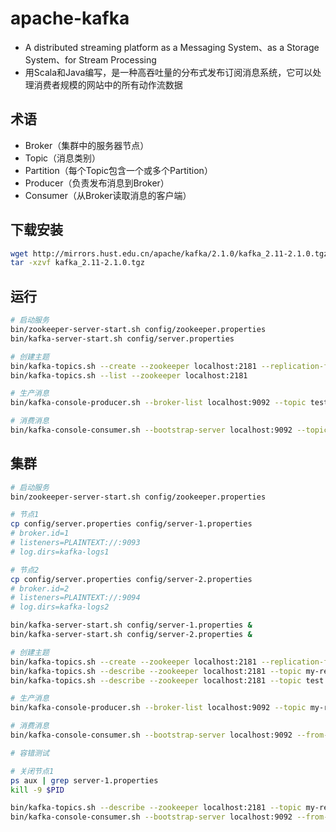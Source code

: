 # apache-kafka

- A distributed streaming platform as a Messaging System、as a Storage System、for Stream Processing
- 用Scala和Java编写，是一种高吞吐量的分布式发布订阅消息系统，它可以处理消费者规模的网站中的所有动作流数据

## 术语

- Broker（集群中的服务器节点）
- Topic（消息类别）
- Partition（每个Topic包含一个或多个Partition）
- Producer（负责发布消息到Broker）
- Consumer（从Broker读取消息的客户端）

## 下载安装

```sh
wget http://mirrors.hust.edu.cn/apache/kafka/2.1.0/kafka_2.11-2.1.0.tgz
tar -xzvf kafka_2.11-2.1.0.tgz
```

## 运行

```sh
# 启动服务
bin/zookeeper-server-start.sh config/zookeeper.properties
bin/kafka-server-start.sh config/server.properties
```

```sh
# 创建主题
bin/kafka-topics.sh --create --zookeeper localhost:2181 --replication-factor 1 --partitions 1 --topic test
bin/kafka-topics.sh --list --zookeeper localhost:2181
```

```sh
# 生产消息
bin/kafka-console-producer.sh --broker-list localhost:9092 --topic test
```

```sh
# 消费消息
bin/kafka-console-consumer.sh --bootstrap-server localhost:9092 --topic test --from-beginning
```

## 集群

```sh
# 启动服务
bin/zookeeper-server-start.sh config/zookeeper.properties

# 节点1
cp config/server.properties config/server-1.properties
# broker.id=1
# listeners=PLAINTEXT://:9093
# log.dirs=kafka-logs1

# 节点2
cp config/server.properties config/server-2.properties
# broker.id=2
# listeners=PLAINTEXT://:9094
# log.dirs=kafka-logs2

bin/kafka-server-start.sh config/server-1.properties &
bin/kafka-server-start.sh config/server-2.properties &
```

```sh
# 创建主题
bin/kafka-topics.sh --create --zookeeper localhost:2181 --replication-factor 3 --partitions 1 --topic my-replicated-topic
bin/kafka-topics.sh --describe --zookeeper localhost:2181 --topic my-replicated-topic
bin/kafka-topics.sh --describe --zookeeper localhost:2181 --topic test
```

```sh
# 生产消息
bin/kafka-console-producer.sh --broker-list localhost:9092 --topic my-replicated-topic
```

```sh
# 消费消息
bin/kafka-console-consumer.sh --bootstrap-server localhost:9092 --from-beginning --topic my-replicated-topic
```

```sh
# 容错测试

# 关闭节点1
ps aux | grep server-1.properties
kill -9 $PID

bin/kafka-topics.sh --describe --zookeeper localhost:2181 --topic my-replicated-topic
bin/kafka-console-consumer.sh --bootstrap-server localhost:9092 --from-beginning --topic my-replicated-topic
```
